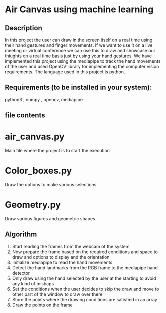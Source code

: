 # Air Canvas using machine learning

## Description

In this project the user can draw in the screen itself on a real time using their hand gestures and finger movements.
If we want to use it on a live meeting or virtual conference we can use this to draw and showcase our thiughts on a real time basis just by using your hand gestures.
We have implemented this project using the mediapipe to track the hand movements of the user and used OpenCV library for implementing the computer vision requirements.
The language used in this project is python.

## Requirements (to be installed in your system):

python3 , numpy , opencv, mediapipe

## file contents

# air_canvas.py

Main file where the project is to start the execution

# Color_boxes.py

Draw the options to make various selections

# Geometry.py

Draw various figures and geometric shapes

## Algorithm

1. Start reading the frames from the webcam of the system
2. Now prepare the frame based on the required conditions and space to draw and options to display and the orientation
3. Initialize mediapipe to read the hand movements
4. Detect the hand landmarks from the RGB frame to the mediapipe hand detector
5. Only draw using the hand selected by the user at the starting to avoid any kind of mishaps
6. Set the conditions when the user decides to skip the draw and move to other part of the window to draw over there
7. Store the points where the drawing conditions are satisfied in an array
8. Draw the points on the frame
